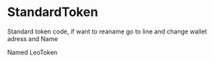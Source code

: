 # StandardToken
Standard token code, if want to reaname go to line and change wallet adress and Name

Named LeoToken

